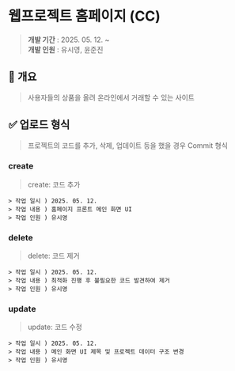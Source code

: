 # 웹프로젝트 홈페이지 (CC)
> **개발 기간** : 2025. 05. 12. ~  
> **개발 인원** : 유시영, 윤준진  

  

## 📌 개요
> 사용자들의 상품을 올려 온라인에서 거래할 수 있는 사이트

  

## ✅ 업로드 형식
> 프로젝트의 코드를 추가, 삭제, 업데이트 등을 했을 경우 Commit 형식

### create
> create: 코드 추가
``` 
> 작업 일시 ) 2025. 05. 12.
> 작업 내용 ) 홈페이지 프론트 메인 화면 UI
> 작업 인원 ) 유시영
```

### delete
> delete: 코드 제거
``` 
> 작업 일시 ) 2025. 05. 12.
> 작업 내용 ) 최적화 진행 후 불필요한 코드 발견하여 제거
> 작업 인원 ) 유시영
```

### update
> update: 코드 수정
``` 
> 작업 일시 ) 2025. 05. 12.
> 작업 내용 ) 메인 화면 UI 제목 및 프로젝트 데이터 구조 변경
> 작업 인원 ) 유시영
```
